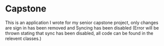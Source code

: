 # Capstone

This is an application I wrote for my senior capstone project, only changes are sign in has been removed and Syncing has been disabled (Error will be thrown stating that sync has been disabled, all code can be found in the relevent classes.)
